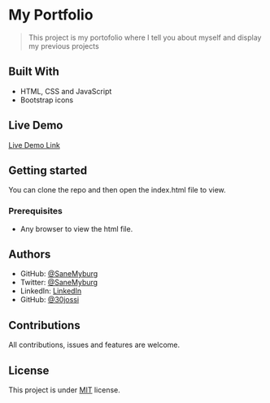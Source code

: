 # My Portfolio

> This project is my portofolio where I tell you about myself and display my previous projects

## Built With

- HTML, CSS and JavaScript
- Bootstrap icons

## Live Demo

[Live Demo Link](https://sanemyburg.github.io/My-Portfolio/)

## Getting started

You can clone the repo and then open the index.html file to view.

### Prerequisites

- Any browser to view the html file.

## Authors

- GitHub: [@SaneMyburg](https://github.com/@SaneMyburg)
- Twitter: [@SaneMyburg](https://twitter.com/SaneMYburg)
- LinkedIn: [LinkedIn](https://linkedin.com/in/Sanelisiwe)
- GitHub: [@30jossi](https://github.com/@30jossie)

## Contributions

All contributions, issues and features are welcome.

## License

This project is under [MIT](https://choosealicense.com/licenses/mit/#) license.
